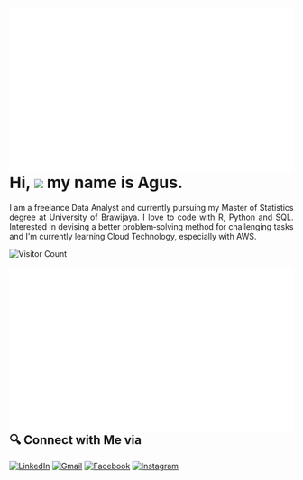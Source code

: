 <img align='right' src = "https://github.com/agusputra4/github-stats/blob/master/generated/overview.svg">

# Hi, <img src="https://github.com/TheDudeThatCode/TheDudeThatCode/blob/master/Assets/Hi.gif" width="30px"> my name is Agus.

<p align="justify">
  I am a freelance Data Analyst and currently pursuing my Master of Statistics degree at University of Brawijaya. I love to code with R, Python and SQL. Interested in devising a better problem‑solving method for challenging tasks and I'm currently learning Cloud Technology, especially with AWS.
</p>

<!-- ## 👁‍🗨 Visitors Count -->

![Visitor Count](https://profile-counter.glitch.me/{agusputra4}/count.svg)

<img align='right' src = "https://github.com/agusputra4/github-stats/blob/master/generated/languages.svg">

## 🔍 Connect with Me via

<p>
  <a href="https://www.linkedin.com/in/agus-p-amertha" target="_blank"><img alt="LinkedIn" src="https://img.shields.io/badge/linkedin-%230077B5.svg?&style=for-the-badge&logo=linkedin&logoColor=white" /></a>  
  <!--<a href="https://medium.com/@myarist" target="_blank"><img alt="Medium" src="https://img.shields.io/badge/medium-%2312100E.svg?&style=for-the-badge&logo=medium&logoColor=white" /></a>  -->
  <!--<a href="https://www.kaggle.com/myarist" target="_blank"><img alt="Medium" src="https://img.shields.io/badge/Kaggle-2C8EBB?&style=for-the-badge&logo=kaggle&logoColor=white" /></a>  -->
  <a href="mailto:agusamertha@gmail.com" target="_blank"><img alt="Gmail" src="https://img.shields.io/badge/gmail-D14836?&style=for-the-badge&logo=gmail&logoColor=white"/></a>    
  <a href="https://www.facebook.com/agusputra.danaamertha" target="_blank"><img alt="Facebook" src="https://img.shields.io/badge/facebook-%231877F2.svg?&style=for-the-badge&logo=facebook&logoColor=white" /></a>  
  <a href="https://www.instagram.com/agusputrad_a" target="_blank"><img alt="Instagram" src="https://img.shields.io/badge/instagram-%23E4405F.svg?&style=for-the-badge&logo=instagram&logoColor=white" /></a>  
<!--   <a href="https://twitter.com/my_arist" target="_blank"><img alt="Twitter" src="https://img.shields.io/badge/twitter-%231DA1F2.svg?&style=for-the-badge&logo=twitter&logoColor=white" /></a>   -->
<!--  <a href="https://wa.me/" target="_blank"><img alt="WhatsApp" src="https://img.shields.io/badge/WhatsApp-25D366?style=for-the-badge&logo=whatsapp&logoColor=white" /></a>  -->
</p>

